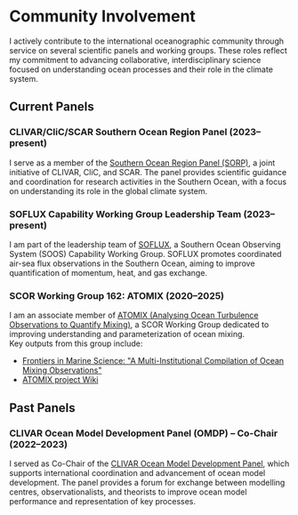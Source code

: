 
# Community Involvement

I actively contribute to the international oceanographic community through service on several scientific panels and working groups. These roles reflect my commitment to advancing collaborative, interdisciplinary science focused on understanding ocean processes and their role in the climate system.

## Current Panels

### CLIVAR/CliC/SCAR Southern Ocean Region Panel (2023–present)
I serve as a member of the [Southern Ocean Region Panel (SORP)](https://www.clivar.org/clivar-panels/southern), a joint initiative of CLIVAR, CliC, and SCAR. The panel provides scientific guidance and coordination for research activities in the Southern Ocean, with a focus on understanding its role in the global climate system.

### SOFLUX Capability Working Group Leadership Team (2023–present)
I am part of the leadership team of [SOFLUX](https://soos.aq/activities/cwg/soflux), a Southern Ocean Observing System (SOOS) Capability Working Group. SOFLUX promotes coordinated air-sea flux observations in the Southern Ocean, aiming to improve quantification of momentum, heat, and gas exchange.

### SCOR Working Group 162: ATOMIX (2020–2025)
I am an associate member of [ATOMIX (Analysing Ocean Turbulence Observations to Quantify Mixing)](https://scor-int.org/group/analysing-ocean-turbulence-observations-to-quantify-mixing-atomix/), a SCOR Working Group dedicated to improving understanding and parameterization of ocean mixing.  
Key outputs from this group include:  
- [Frontiers in Marine Science: "A Multi-Institutional Compilation of Ocean Mixing Observations"](https://www.frontiersin.org/journals/marine-science/articles/10.3389/fmars.2024.1334327/full)  
- [ATOMIX project Wiki](https://atomix.app.uib.no/Main_Page)

## Past Panels

### CLIVAR Ocean Model Development Panel (OMDP) – Co-Chair (2022–2023)
I served as Co-Chair of the [CLIVAR Ocean Model Development Panel](https://www.clivar.org/clivar-panels/omdp), which supports international coordination and advancement of ocean model development. The panel provides a forum for exchange between modelling centres, observationalists, and theorists to improve ocean model performance and representation of key processes.


